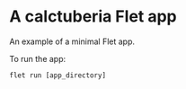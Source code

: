 # A calctuberia Flet app

An example of a minimal Flet app.

To run the app:

```
flet run [app_directory]
```